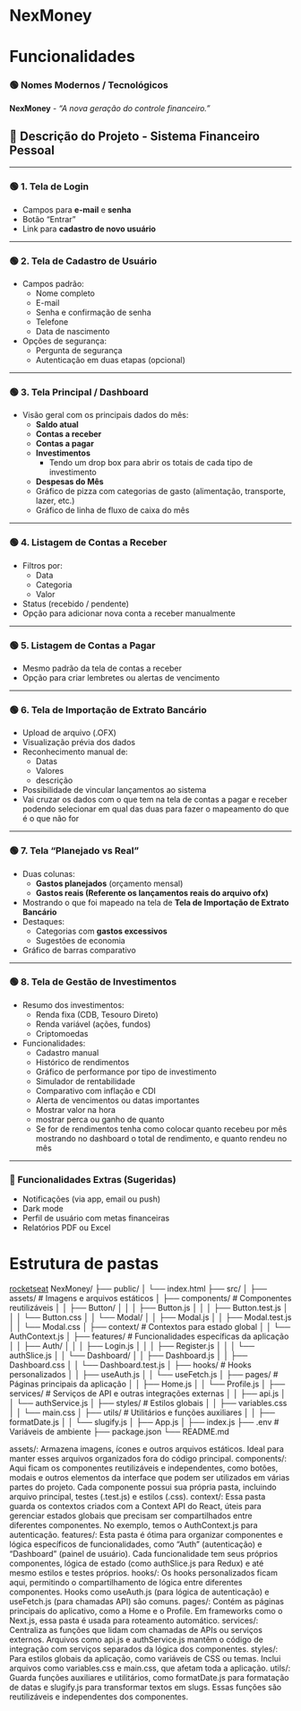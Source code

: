 # NexMoney

# Funcionalidades

### 🟢 **Nomes Modernos / Tecnológicos**

**NexMoney** - _“A nova geração do controle financeiro.”_

## 🧾 **Descrição do Projeto - Sistema Financeiro Pessoal**

---

### 🟢 **1. Tela de Login**

- Campos para **e-mail** e **senha**
- Botão “Entrar”
- Link para **cadastro de novo usuário**

---

### 🟢 **2. Tela de Cadastro de Usuário**

- Campos padrão:
  - Nome completo
  - E-mail
  - Senha e confirmação de senha
  - Telefone
  - Data de nascimento
- Opções de segurança:
  - Pergunta de segurança
  - Autenticação em duas etapas (opcional)

---

### 🟢 **3. Tela Principal / Dashboard**

- Visão geral com os principais dados do mês:
  - **Saldo atual**
  - **Contas a receber**
  - **Contas a pagar**
  - **Investimentos**
    - Tendo um drop box para abrir os totais de cada tipo de investimento
  - **Despesas do Mês**
  - Gráfico de pizza com categorias de gasto (alimentação, transporte, lazer, etc.)
  - Gráfico de linha de fluxo de caixa do mês

---

### 🟢 **4. Listagem de Contas a Receber**

- Filtros por:
  - Data
  - Categoria
  - Valor
- Status (recebido / pendente)
- Opção para adicionar nova conta a receber manualmente

---

### 🟢 **5. Listagem de Contas a Pagar**

- Mesmo padrão da tela de contas a receber
- Opção para criar lembretes ou alertas de vencimento

---

### 🟢 **6. Tela de Importação de Extrato Bancário**

- Upload de arquivo (.OFX)
- Visualização prévia dos dados
- Reconhecimento manual de:
  - Datas
  - Valores
  - descrição
- Possibilidade de vincular lançamentos ao sistema
- Vai cruzar os dados com o que tem na tela de contas a pagar e receber podendo selecionar em qual das duas para fazer o mapeamento do que é o que não for

---

### 🟢 **7. Tela “Planejado vs Real”**

- Duas colunas:
  - **Gastos planejados** (orçamento mensal)
  - **Gastos reais (Referente os lançamentos reais do arquivo ofx)**
- Mostrando o que foi mapeado na tela de **Tela de Importação de Extrato Bancário**
- Destaques:
  - Categorias com **gastos excessivos**
  - Sugestões de economia
- Gráfico de barras comparativo

---

### 🟢 **8. Tela de Gestão de Investimentos**

- Resumo dos investimentos:
  - Renda fixa (CDB, Tesouro Direto)
  - Renda variável (ações, fundos)
  - Criptomoedas
- Funcionalidades:
  - Cadastro manual
  - Histórico de rendimentos
  - Gráfico de performance por tipo de investimento
  - Simulador de rentabilidade
  - Comparativo com inflação e CDI
  - Alerta de vencimentos ou datas importantes
  - Mostrar valor na hora
  - mostrar perca ou ganho de quanto
  - Se for de rendimentos tenha como colocar quanto recebeu por mês mostrando no dashboard o total de rendimento, e quanto rendeu no mês

---

### 🔧 Funcionalidades Extras (Sugeridas)

- Notificações (via app, email ou push)
- Dark mode
- Perfil de usuário com metas financeiras
- Relatórios PDF ou Excel

# Estrutura de pastas

[rocketseat](https://www.rocketseat.com.br/blog/artigos/post/organizacao-pastas-react-estrutura-escalavel#caba73cce29e47dbb0f1cfe2793babef)
NexMoney/
├── public/
│ └── index.html
├── src/
│ ├── assets/ # Imagens e arquivos estáticos
│ ├── components/ # Componentes reutilizáveis
│ │ ├── Button/
│ │ │ ├── Button.js
│ │ │ ├── Button.test.js
│ │ │ └── Button.css
│ │ └── Modal/
│ │ ├── Modal.js
│ │ ├── Modal.test.js
│ │ └── Modal.css
│ ├── context/ # Contextos para estado global
│ │ └── AuthContext.js
│ ├── features/ # Funcionalidades específicas da aplicação
│ │ ├── Auth/
│ │ │ ├── Login.js
│ │ │ ├── Register.js
│ │ │ └── authSlice.js
│ │ └── Dashboard/
│ │ ├── Dashboard.js
│ │ ├── Dashboard.css
│ │ └── Dashboard.test.js
│ ├── hooks/ # Hooks personalizados
│ │ ├── useAuth.js
│ │ └── useFetch.js
│ ├── pages/ # Páginas principais da aplicação
│ │ ├── Home.js
│ │ └── Profile.js
│ ├── services/ # Serviços de API e outras integrações externas
│ │ ├── api.js
│ │ └── authService.js
│ ├── styles/ # Estilos globais
│ │ ├── variables.css
│ │ └── main.css
│ ├── utils/ # Utilitários e funções auxiliares
│ │ ├── formatDate.js
│ │ └── slugify.js
│ ├── App.js
│ ├── index.js
├── .env # Variáveis de ambiente
├── package.json
└── README.md

assets/: Armazena imagens, ícones e outros arquivos estáticos. Ideal para manter esses arquivos organizados fora do código principal.
components/: Aqui ficam os componentes reutilizáveis e independentes, como botões, modais e outros elementos da interface que podem ser utilizados em várias partes do projeto. Cada componente possui sua própria pasta, incluindo arquivo principal, testes (.test.js) e estilos (.css).
context/: Essa pasta guarda os contextos criados com a Context API do React, úteis para gerenciar estados globais que precisam ser compartilhados entre diferentes componentes. No exemplo, temos o AuthContext.js para autenticação.
features/: Esta pasta é ótima para organizar componentes e lógica específicos de funcionalidades, como “Auth” (autenticação) e “Dashboard” (painel de usuário). Cada funcionalidade tem seus próprios componentes, lógica de estado (como authSlice.js para Redux) e até mesmo estilos e testes próprios.
hooks/: Os hooks personalizados ficam aqui, permitindo o compartilhamento de lógica entre diferentes componentes. Hooks como useAuth.js (para lógica de autenticação) e useFetch.js (para chamadas API) são comuns.
pages/: Contém as páginas principais do aplicativo, como a Home e o Profile. Em frameworks como o Next.js, essa pasta é usada para roteamento automático.
services/: Centraliza as funções que lidam com chamadas de APIs ou serviços externos. Arquivos como api.js e authService.js mantêm o código de integração com serviços separados da lógica dos componentes.
styles/: Para estilos globais da aplicação, como variáveis de CSS ou temas. Inclui arquivos como variables.css e main.css, que afetam toda a aplicação.
utils/: Guarda funções auxiliares e utilitários, como formatDate.js para formatação de datas e slugify.js para transformar textos em slugs. Essas funções são reutilizáveis e independentes dos componentes.
